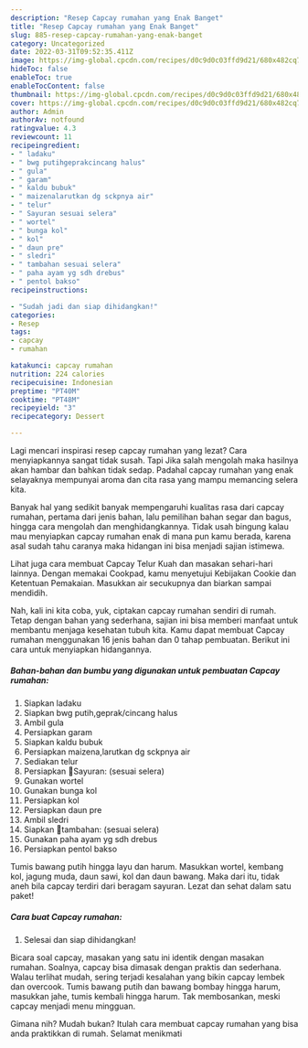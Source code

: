 ```yaml
---
description: "Resep Capcay rumahan yang Enak Banget"
title: "Resep Capcay rumahan yang Enak Banget"
slug: 885-resep-capcay-rumahan-yang-enak-banget
category: Uncategorized
date: 2022-03-31T09:52:35.411Z
image: https://img-global.cpcdn.com/recipes/d0c9d0c03ffd9d21/680x482cq70/capcay-rumahan-foto-resep-utama.jpg
hideToc: false
enableToc: true
enableTocContent: false
thumbnail: https://img-global.cpcdn.com/recipes/d0c9d0c03ffd9d21/680x482cq70/capcay-rumahan-foto-resep-utama.jpg
cover: https://img-global.cpcdn.com/recipes/d0c9d0c03ffd9d21/680x482cq70/capcay-rumahan-foto-resep-utama.jpg
author: Admin
authorAv: notfound
ratingvalue: 4.3
reviewcount: 11
recipeingredient:
- " ladaku"
- " bwg putihgeprakcincang halus"
- " gula"
- " garam"
- " kaldu bubuk"
- " maizenalarutkan dg sckpnya air"
- " telur"
- " Sayuran sesuai selera"
- " wortel"
- " bunga kol"
- " kol"
- " daun pre"
- " sledri"
- " tambahan sesuai selera"
- " paha ayam yg sdh drebus"
- " pentol bakso"
recipeinstructions:

- "Sudah jadi dan siap dihidangkan!"
categories:
- Resep
tags:
- capcay
- rumahan

katakunci: capcay rumahan 
nutrition: 224 calories
recipecuisine: Indonesian
preptime: "PT40M"
cooktime: "PT48M"
recipeyield: "3"
recipecategory: Dessert

---
```



Lagi mencari inspirasi resep capcay rumahan yang lezat? Cara menyiapkannya sangat tidak susah. Tapi Jika salah mengolah maka hasilnya akan hambar dan bahkan tidak sedap. Padahal capcay rumahan yang enak selayaknya mempunyai aroma dan cita rasa yang mampu memancing selera kita.


Banyak hal yang sedikit banyak mempengaruhi kualitas rasa dari capcay rumahan, pertama dari jenis bahan, lalu pemilihan bahan segar dan bagus, hingga cara mengolah dan menghidangkannya. Tidak usah bingung kalau mau menyiapkan capcay rumahan enak di mana pun kamu berada, karena asal sudah tahu caranya maka hidangan ini bisa menjadi sajian istimewa.

Lihat juga cara membuat Capcay Telur Kuah dan masakan sehari-hari lainnya. Dengan memakai Cookpad, kamu menyetujui Kebijakan Cookie dan Ketentuan Pemakaian. Masukkan air secukupnya dan biarkan sampai mendidih.


Nah, kali ini kita coba, yuk, ciptakan capcay rumahan sendiri di rumah. Tetap dengan bahan yang sederhana, sajian ini bisa memberi manfaat untuk membantu menjaga kesehatan tubuh kita. Kamu dapat membuat Capcay rumahan menggunakan 16 jenis bahan dan 0 tahap pembuatan. Berikut ini cara untuk menyiapkan hidangannya.

<!--inarticleads1-->

##### Bahan-bahan dan bumbu yang digunakan untuk pembuatan Capcay rumahan:

1. Siapkan  ladaku
1. Siapkan  bwg putih,geprak/cincang halus
1. Ambil  gula
1. Persiapkan  garam
1. Siapkan  kaldu bubuk
1. Persiapkan  maizena,larutkan dg sckpnya air
1. Sediakan  telur
1. Persiapkan  🍃Sayuran: (sesuai selera)
1. Gunakan  wortel
1. Gunakan  bunga kol
1. Persiapkan  kol
1. Persiapkan  daun pre
1. Ambil  sledri
1. Siapkan  🍡tambahan: (sesuai selera)
1. Gunakan  paha ayam yg sdh drebus
1. Persiapkan  pentol bakso


Tumis bawang putih hingga layu dan harum. Masukkan wortel, kembang kol, jagung muda, daun sawi, kol dan daun bawang. Maka dari itu, tidak aneh bila capcay terdiri dari beragam sayuran. Lezat dan sehat dalam satu paket! 

<!--inarticleads2-->

##### Cara buat Capcay rumahan:


1. Selesai dan siap dihidangkan!

Bicara soal capcay, masakan yang satu ini identik dengan masakan rumahan. Soalnya, capcay bisa dimasak dengan praktis dan sederhana. Walau terlihat mudah, sering terjadi kesalahan yang bikin capcay lembek dan overcook. Tumis bawang putih dan bawang bombay hingga harum, masukkan jahe, tumis kembali hingga harum. Tak membosankan, meski capcay menjadi menu mingguan. 

Gimana nih? Mudah bukan? Itulah cara membuat capcay rumahan yang bisa anda praktikkan di rumah. Selamat menikmati
